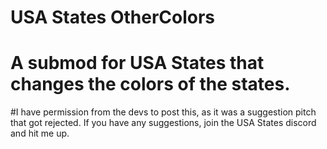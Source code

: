 # USA States OtherColors
# A submod for USA States that changes the colors of the states.

#I have permission from the devs to post this, as it was a suggestion pitch that got rejected. If you have any suggestions, join the USA States discord and hit me up.